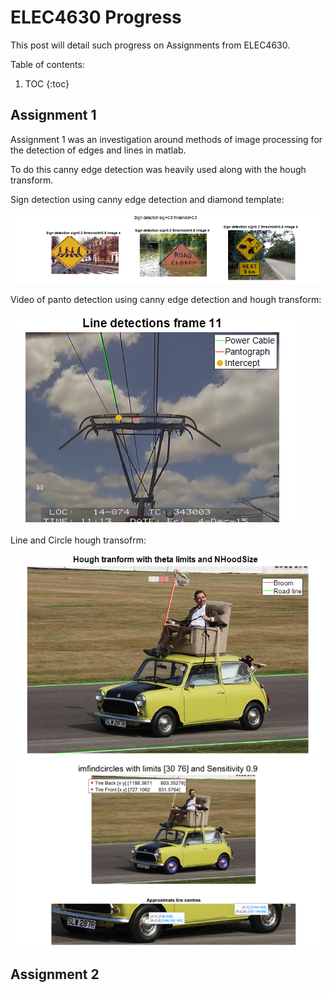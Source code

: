 # ELEC4630 Progress

This post will detail such progress on Assignments from ELEC4630.

Table of contents:

1. TOC
{:toc}

## Assignment 1
Assignment 1 was an investigation around methods of image processing for the detection of edges and lines in matlab. 

To do this canny edge detection was heavily used along with the hough transform.

Sign detection using canny edge detection and diamond template:

![](/images/SignDetect.png "Image of Sign Detection")


Video of panto detection using canny edge detection and hough transform:

[![Watch the video](/images/PantoDetection.png)](https://youtu.be/N0jCAIRUF1Q)

Line and Circle hough transofrm:

![Image of Sign Detection](/images/MrBean.png) ![Image of Sign Detection](../images/MrBean2.png)
## Assignment 2
